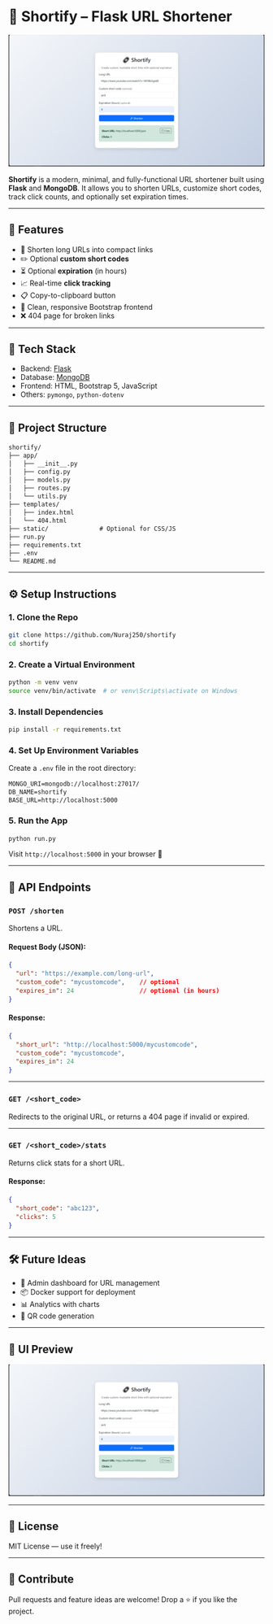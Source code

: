 # 🔗 Shortify – Flask URL Shortener

![Shortify UI Screenshot](logo.png) <!-- Add a screenshot if you'd like -->

**Shortify** is a modern, minimal, and fully-functional URL shortener built using **Flask** and **MongoDB**. It allows you to shorten URLs, customize short codes, track click counts, and optionally set expiration times.

---

## 🚀 Features

- 🔗 Shorten long URLs into compact links
- ✏️ Optional **custom short codes**
- ⏳ Optional **expiration** (in hours)
- 📈 Real-time **click tracking**
- 📋 Copy-to-clipboard button
- 🎨 Clean, responsive Bootstrap frontend
- ❌ 404 page for broken links

---

## 🧱 Tech Stack

- Backend: [Flask](https://flask.palletsprojects.com/)
- Database: [MongoDB](https://www.mongodb.com/)
- Frontend: HTML, Bootstrap 5, JavaScript
- Others: `pymongo`, `python-dotenv`

---

## 📂 Project Structure

```
shortify/
├── app/
│   ├── __init__.py
│   ├── config.py
│   ├── models.py
│   ├── routes.py
│   └── utils.py
├── templates/
│   ├── index.html
│   └── 404.html
├── static/              # Optional for CSS/JS
├── run.py
├── requirements.txt
├── .env
└── README.md
```

---

## ⚙️ Setup Instructions

### 1. Clone the Repo

```bash
git clone https://github.com/Nuraj250/shortify
cd shortify
```

### 2. Create a Virtual Environment

```bash
python -m venv venv
source venv/bin/activate  # or venv\Scripts\activate on Windows
```

### 3. Install Dependencies

```bash
pip install -r requirements.txt
```

### 4. Set Up Environment Variables

Create a `.env` file in the root directory:

```env
MONGO_URI=mongodb://localhost:27017/
DB_NAME=shortify
BASE_URL=http://localhost:5000
```

### 5. Run the App

```bash
python run.py
```

Visit `http://localhost:5000` in your browser 🎉

---

## 📡 API Endpoints

### `POST /shorten`

Shortens a URL.

#### Request Body (JSON):
```json
{
  "url": "https://example.com/long-url",
  "custom_code": "mycustomcode",    // optional
  "expires_in": 24                  // optional (in hours)
}
```

#### Response:
```json
{
  "short_url": "http://localhost:5000/mycustomcode",
  "custom_code": "mycustomcode",
  "expires_in": 24
}
```

---

### `GET /<short_code>`

Redirects to the original URL, or returns a 404 page if invalid or expired.

---

### `GET /<short_code>/stats`

Returns click stats for a short URL.

#### Response:
```json
{
  "short_code": "abc123",
  "clicks": 5
}
```

---

## 🛠 Future Ideas

- 🔐 Admin dashboard for URL management
- 📦 Docker support for deployment
- 📊 Analytics with charts
- 💬 QR code generation

---

## 📸 UI Preview

![Shortify UI Screenshot](logo.png) <!-- Add a screenshot if you'd like -->

---

## 📄 License

MIT License — use it freely!

---

## 🤝 Contribute

Pull requests and feature ideas are welcome! Drop a ⭐ if you like the project.
